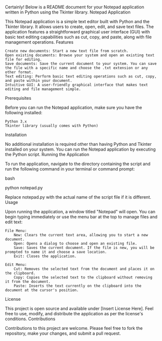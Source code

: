 Certainly! Below is a README document for your Notepad application written in Python using the Tkinter library.
Notepad Application

This Notepad application is a simple text editor built with Python and the Tkinter library. It allows users to create, open, edit, and save text files. The application features a straightforward graphical user interface (GUI) with basic text editing capabilities such as cut, copy, and paste, along with file management operations.
Features

    Create new documents: Start a new text file from scratch.
    Open existing documents: Browse your system and open an existing text file for editing.
    Save documents: Save the current document to your system. You can save the file with a specific name and choose the .txt extension or any other format.
    Text editing: Perform basic text editing operations such as cut, copy, and paste within your document.
    Intuitive GUI: A user-friendly graphical interface that makes text editing and file management simple.

Prerequisites

Before you can run the Notepad application, make sure you have the following installed:

    Python 3.x
    Tkinter library (usually comes with Python)

Installation

No additional installation is required other than having Python and Tkinter installed on your system. You can run the Notepad application by executing the Python script.
Running the Application

To run the application, navigate to the directory containing the script and run the following command in your terminal or command prompt:

bash

python notepad.py

Replace notepad.py with the actual name of the script file if it is different.
Usage

Upon running the application, a window titled "Notepad" will open. You can begin typing immediately or use the menu bar at the top to manage files and edit text:

    File Menu:
        New: Clears the current text area, allowing you to start a new document.
        Open: Opens a dialog to choose and open an existing file.
        Save: Saves the current document. If the file is new, you will be prompted to name it and choose a save location.
        Exit: Closes the application.

    Edit Menu:
        Cut: Removes the selected text from the document and places it on the clipboard.
        Copy: Copies the selected text to the clipboard without removing it from the document.
        Paste: Inserts the text currently on the clipboard into the document at the cursor's position.

License

This project is open source and available under [Insert License Here]. Feel free to use, modify, and distribute the application as per the license's conditions.
Contributions

Contributions to this project are welcome. Please feel free to fork the repository, make your changes, and submit a pull request.
